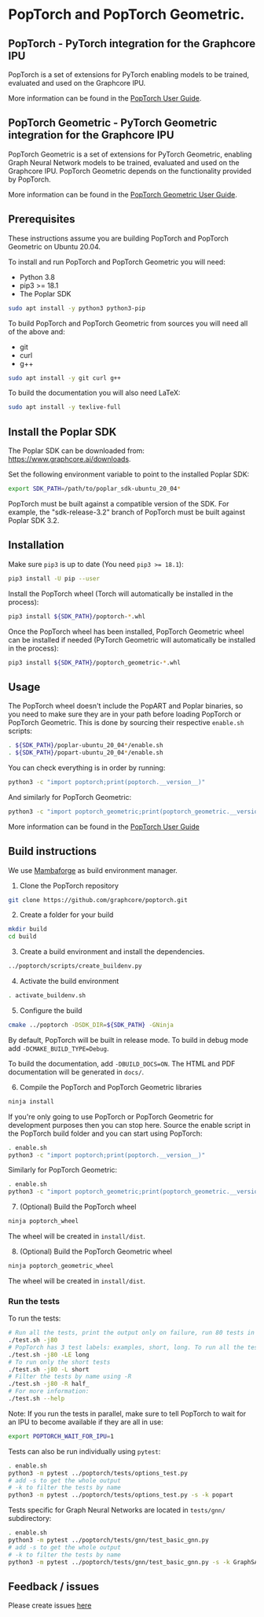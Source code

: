 # PopTorch and PopTorch Geometric.

## PopTorch - PyTorch integration for the Graphcore IPU

PopTorch is a set of extensions for PyTorch enabling models
to be trained, evaluated and used on the Graphcore IPU.

More information can be found in the [PopTorch User Guide](https://docs.graphcore.ai/projects/poptorch-user-guide/).

## PopTorch Geometric - PyTorch Geometric integration for the Graphcore IPU

PopTorch Geometric is a set of extensions for PyTorch Geometric, enabling Graph
Neural Network models to be trained, evaluated and used on the Graphcore IPU.
PopTorch Geometric depends on the functionality provided by PopTorch.

More information can be found in the [PopTorch Geometric User Guide](https://docs.graphcore.ai/projects/poptorch-geometric-user-guide).


## Prerequisites

These instructions assume you are building PopTorch and PopTorch Geometric on Ubuntu 20.04.

To install and run PopTorch and PopTorch Geometric you will need:

- Python 3.8
- pip3 >= 18.1
- The Poplar SDK

```sh
sudo apt install -y python3 python3-pip
```

To build PopTorch and PopTorch Geometric from sources you will need all of the above and:

- git
- curl
- g++

```sh
sudo apt install -y git curl g++
```

To build the documentation you will also need LaTeX:

```sh
sudo apt install -y texlive-full
```

## Install the Poplar SDK

The Poplar SDK can be downloaded from: https://www.graphcore.ai/downloads.

Set the following environment variable to point to the installed Poplar SDK:

```sh
export SDK_PATH=/path/to/poplar_sdk-ubuntu_20_04*
```

PopTorch must be built against a compatible version of the SDK. For example, the "sdk-release-3.2" branch of PopTorch must be built against Poplar SDK 3.2.

## Installation

Make sure `pip3` is up to date (You need `pip3 >= 18.1`):

```sh
pip3 install -U pip --user
```

Install the PopTorch wheel (Torch will automatically be installed in the
process):

```sh
pip3 install ${SDK_PATH}/poptorch-*.whl
```

Once the PopTorch wheel has been installed, PopTorch Geometric wheel can be
installed if needed (PyTorch Geometric will automatically be installed in
the process):

```sh
pip3 install ${SDK_PATH}/poptorch_geometric-*.whl
```

## Usage

The PopTorch wheel doesn't include the PopART and Poplar binaries, so you need to make sure they are in your path before loading PopTorch or PopTorch Geometric.
This is done by sourcing their respective `enable.sh` scripts:

```sh
. ${SDK_PATH}/poplar-ubuntu_20_04*/enable.sh
. ${SDK_PATH}/popart-ubuntu_20_04*/enable.sh
```

You can check everything is in order by running:

```sh
python3 -c "import poptorch;print(poptorch.__version__)"
```

And similarly for PopTorch Geometric:

```sh
python3 -c "import poptorch_geometric;print(poptorch_geometric.__version__)"
```

More information can be found in the [PopTorch User Guide](https://docs.graphcore.ai/projects/poptorch-user-guide/)

## Build instructions

We use [Mambaforge](https://github.com/conda-forge/miniforge#mambaforge) as build environment manager.

1. Clone the PopTorch repository

```sh
git clone https://github.com/graphcore/poptorch.git
```

2. Create a folder for your build

```sh
mkdir build
cd build
```

3. Create a build environment and install the dependencies.

```sh
../poptorch/scripts/create_buildenv.py
```

4. Activate the build environment

```sh
. activate_buildenv.sh
```

5. Configure the build

```sh
cmake ../poptorch -DSDK_DIR=${SDK_PATH} -GNinja
```

By default, PopTorch will be built in release mode. To build in debug mode add `-DCMAKE_BUILD_TYPE=Debug`.

To build the documentation, add `-DBUILD_DOCS=ON`. The HTML and PDF documentation will be generated in `docs/`.

6. Compile the PopTorch and PopTorch Geometric libraries

```sh
ninja install
```

If you're only going to use PopTorch or PopTorch Geometric for development purposes then you can stop here.
Source the enable script in the PopTorch build folder and you can start using PopTorch:

```sh
. enable.sh
python3 -c "import poptorch;print(poptorch.__version__)"
```

Similarly for PopTorch Geometric:
```sh
. enable.sh
python3 -c "import poptorch_geometric;print(poptorch_geometric.__version__)"
```

7. (Optional) Build the PopTorch wheel

```sh
ninja poptorch_wheel
```

The wheel will be created in `install/dist`.

8. (Optional) Build the PopTorch Geometric wheel

```sh
ninja poptorch_geometric_wheel
```

The wheel will be created in `install/dist`.

### Run the tests

To run the tests:

```sh
# Run all the tests, print the output only on failure, run 80 tests in parallel
./test.sh -j80
# PopTorch has 3 test labels: examples, short, long. To run all the tests except the long ones:
./test.sh -j80 -LE long
# To run only the short tests
./test.sh -j80 -L short
# Filter the tests by name using -R
./test.sh -j80 -R half_
# For more information:
./test.sh --help
```

Note: If you run the tests in parallel, make sure to tell PopTorch to wait for an IPU to become available if they are all in use:

```sh
export POPTORCH_WAIT_FOR_IPU=1
```

Tests can also be run individually using `pytest`:

```sh
. enable.sh
python3 -m pytest ../poptorch/tests/options_test.py
# add -s to get the whole output
# -k to filter the tests by name
python3 -m pytest ../poptorch/tests/options_test.py -s -k popart
```

Tests specific for Graph Neural Networks are located in `tests/gnn/` subdirectory:

```sh
. enable.sh
python3 -m pytest ../poptorch/tests/gnn/test_basic_gnn.py
# add -s to get the whole output
# -k to filter the tests by name
python3 -m pytest ../poptorch/tests/gnn/test_basic_gnn.py -s -k GraphSAGE
```

## Feedback / issues

Please create issues [here](https://github.com/graphcore/poptorch/issues)
